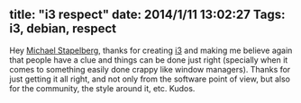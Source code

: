 title: "i3 respect"
date: 2014/1/11 13:02:27
Tags: i3, debian, respect
---
Hey <a href="http://michael.stapelberg.de/">Michael Stapelberg</a>, thanks for creating <a href="http://i3wm.org/">i3</a> and making me believe again that people have a clue and things can be done just right (specially when it comes to something easily done crappy like window managers). Thanks for just getting it all right, and not only from the software point of view, but also for the community, the style around it, etc. Kudos.

